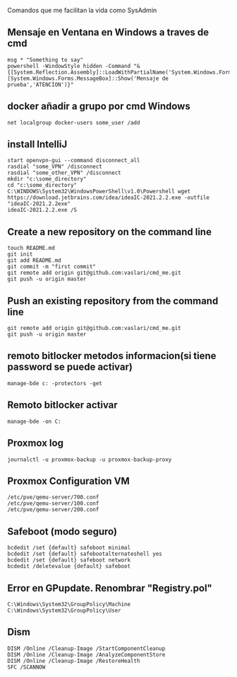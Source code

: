 Comandos que me facilitan la vida como SysAdmin

## Mensaje en Ventana en Windows a traves de cmd
    msg * "Something to say"
    powershell -WindowStyle hidden -Command "& {[System.Reflection.Assembly]::LoadWithPartialName('System.Windows.Forms'); [System.Windows.Forms.MessageBox]::Show('Mensaje de prueba','ATENCION')}"


## docker añadir a grupo por cmd Windows
    net localgroup docker-users some_user /add


## install IntelliJ
    start openvpn-gui --command disconnect_all
    rasdial "some_VPN" /disconnect
    rasdial "some_other_VPN" /disconnect
    mkdir "c:\some_directory"
    cd "c:\some_directory"
    C:\WINDOWS\System32\WindowsPowerShell\v1.0\Powershell wget https://download.jetbrains.com/idea/ideaIC-2021.2.2.exe -outfile "ideaIC-2021.2.2exe"
    ideaIC-2021.2.2.exe /S

## Create a new repository on the command line
    touch README.md
    git init
    git add README.md
    git commit -m "first commit"
    git remote add origin git@github.com:vaslari/cmd_me.git
    git push -u origin master

## Push an existing repository from the command line
    git remote add origin git@github.com:vaslari/cmd_me.git
    git push -u origin master

## remoto bitlocker metodos informacion(si tiene password se puede activar)
    manage-bde c: -protectors -get

## Remoto bitlocker activar
    manage-bde -on C:

## Proxmox log 
    journalctl -u proxmox-backup -u proxmox-backup-proxy

## Proxmox Configuration VM
    /etc/pve/qemu-server/700.conf
    /etc/pve/qemu-server/100.conf
    /etc/pve/qemu-server/200.conf

## Safeboot (modo seguro)
    bcdedit /set {default} safeboot minimal
    bcdedit /set {default} safebootalternateshell yes
    bcdedit /set {default} safeboot network
    bcdedit /deletevalue {default} safeboot

## Error en GPupdate. Renombrar "Registry.pol"
    C:\Windows\System32\GroupPolicy\Machine
    C:\Windows\System32\GroupPolicy\User

## Dism
    DISM /Online /Cleanup-Image /StartComponentCleanup
    DISM /Online /Cleanup-Image /AnalyzeComponentStore
    DISM /Online /Cleanup-Image /RestoreHealth
    SFC /SCANNOW